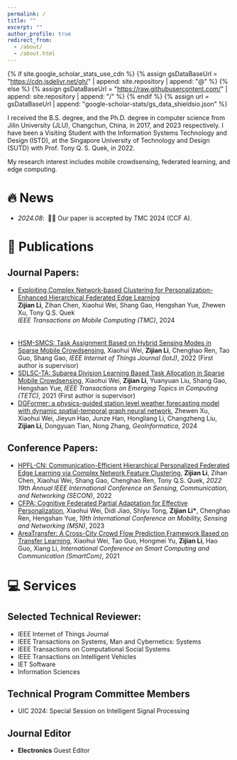 ```yaml
---
permalink: /
title: ""
excerpt: ""
author_profile: true
redirect_from: 
  - /about/
  - /about.html
---
```


{% if site.google_scholar_stats_use_cdn %}
{% assign gsDataBaseUrl = "https://cdn.jsdelivr.net/gh/" | append: site.repository | append: "@" %}
{% else %}
{% assign gsDataBaseUrl = "https://raw.githubusercontent.com/" | append: site.repository | append: "/" %}
{% endif %}
{% assign url = gsDataBaseUrl | append: "google-scholar-stats/gs_data_shieldsio.json" %}

<span class='anchor' id='about-me'></span>


I received the B.S. degree, and the Ph.D. degree in computer science from Jilin University (JLU), Changchun, China, in 2017, and 2023 respectively. I have been a Visiting Student with the Information Systems Technology and Design (ISTD), at the Singapore University of Technology and Design (SUTD) with Prof. Tony Q. S. Quek, in 2022. 

My research interest includes mobile crowdsensing, federated learning, and edge computing.

# 🔥 News
- *2024.08*: &nbsp;🎉🎉 Our paper is accepted by TMC 2024 (CCF A).


# 📝 Publications 

## Journal Papers:

- [Exploiting Complex Network-based Clustering for Personalization-Enhanced Hierarchical Federated Edge Learning](https://ieeexplore.ieee.org/document/10645291)<br>
  **Zijian Li**, Zihan Chen, Xiaohui Wei, Shang Gao, Hengshan Yue, Zhewen Xu, Tony Q.S. Quek<br>
  *IEEE Transactions on Mobile Computing (TMC)*, 2024<br><br><br>
- [HSM-SMCS: Task Assignment Based on Hybrid Sensing Modes in Sparse Mobile Crowdsensing](https://ieeexplore.ieee.org/abstract/document/9711556), Xiaohui Wei, **Zijian Li**, Chenghao Ren, Tao Guo, Shang Gao, *IEEE Internet of Things Journal (IotJ)*, 2022 (First author is supervisor)
- [SDLSC-TA: Subarea Division Learning Based Task Allocation in Sparse Mobile Crowdsensing](https://ieeexplore.ieee.org/abstract/document/9296817), Xiaohui Wei, **Zijian Li**, Yuanyuan Liu, Shang Gao, Hengshan Yue, *IEEE Transactions on Emerging Topics in Computing (TETC)*, 2021 (First author is supervisor)
- [DGFormer: a physics-guided station level weather forecasting model with dynamic spatial-temporal graph neural network](https://link.springer.com/article/10.1007/s10707-024-00511-1), Zhewen Xu, Xiaohui Wei, Jieyun Hao, Junze Han, Hongliang Li, Changzheng Liu, **Zijian Li**, Dongyuan Tian, Nong Zhang, *GeoInformatica*, 2024

## Conference Papers:
- [HPFL-CN: Communication-Efficient Hierarchical Personalized Federated Edge Learning via Complex Network Feature Clustering](https://ieeexplore.ieee.org/abstract/document/9918588), **Zijian Li**, Zihan Chen, Xiaohui Wei, Shang Gao, Chenghao Ren, Tony Q.S. Quek, *2022 19th Annual IEEE International Conference on Sensing, Communication, and Networking (SECON)*, 2022
- [CFPA: Cognitive Federated Partial Adaptation for Effective Personalization](https://ieeexplore.ieee.org/document/10566979), Xiaohui Wei, Didi Jiao, Shiyu Tong, **Zijian Li\***, Chenghao Ren, Hengshan Yue, *19th International Conference on Mobility, Sensing and Networking (MSN)*, 2023
- [AreaTransfer: A Cross-City Crowd Flow Prediction Framework Based on Transfer Learning](https://link.springer.com/chapter/10.1007/978-3-030-97774-0_22), Xiaohui Wei, Tao Guo, Hongmei Yu, **Zijian Li**, Hao Guo, Xiang Li, *International Conference on Smart Computing and Communication (SmartCom)*, 2021 


# 💻 Services

## Selected Technical Reviewer:
- IEEE Internet of Things Journal
- IEEE Transactions on Systems, Man and Cybernetics: Systems
- IEEE Transactions on Computational Social Systems
- IEEE Transactions on Intelligent Vehicles
- IET Software
- Information Sciences

## Technical Program Committee Members
- UIC 2024: Special Session on Intelligent Signal Processing

## Journal Editor
- **Electronics** Guest Editor


